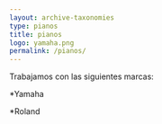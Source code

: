 ```yaml
---
layout: archive-taxonomies
type: pianos
title: pianos
logo: yamaha.png
permalink: /pianos/
---
```

Trabajamos con las siguientes marcas:


*Yamaha


*Roland

